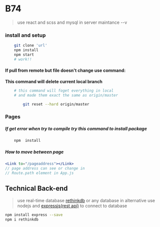 # B74

> use react and scss
> and mysql in server maintance
> --v

### install and setup

```bash
    git clone 'url'
    npm install
    npm start
    # work!!
```

#### If pull from remote but file doesn't change use command:

**This command will delete current local branch**

```bash
    # this command will foget everything in local
    # and made them exact the same as origin/master

        git reset --hard origin/master

```

### Pages

##### If get error when try to compile try this command to install package

```bash
    npm  install
```

##### How to move between page

```jsx
<Link to="/pageaddress"></Link>
// page address can see or change in
// Route.path element in App.js
```
## Technical Back-end

> use real-time database [rethinkdb](https://rethinkdb.com/)
> or any database in alternative
> use nodejs and [expressjs(rest api)](https://expressjs.com/) to connect to database

```sh
npm install express --save
npm i rethinkdb
```
